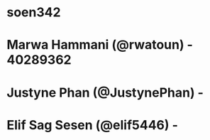 # soen342

# Marwa Hammani (@rwatoun) - 40289362
# Justyne Phan (@JustynePhan) - 
# Elif Sag Sesen (@elif5446) -
